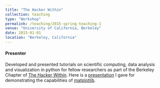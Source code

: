 ```yaml
---
title: "The Hacker Within"
collection: teaching
type: "Workshop"
permalink: /teaching/2015-spring-teaching-1
venue: "University of California, Berkeley"
date: 2015-01-01
location: "Berkeley, California"
---
```

#### Presenter
Developed and presented tutorials on scientific computing, data analysis and visualization in python for fellow researchers as part of the Berkeley Chapter of [The Hacker Within](http://www.thehackerwithin.org/berkeley/). Here is a [presentation](https://github.com/smwahl/thw_matplotlib_presentation) I gave for demonstrating the capabilities of [matplotlib](https://matplotlib.org/).
